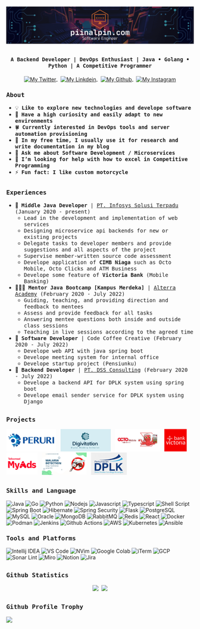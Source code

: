 [![piinalpin.com banner](./images/banner.png)](https://piinalpin.com/)
## <p align="center"><h4 align="center"><samp> A Backend Developer | DevOps Enthusiast | Java &#x2022; Golang &#x2022; Python | A Competitive Programmer </samp></h4></p>

<div align="center">
  <a href="https://twitter.com/piinalpin">
    <img align="center" alt="My Twitter" height="25px" width="100px" src="https://img.shields.io/badge/Twitter-1DA1F2?style=for-the-badge&logo=Twitter&logoColor=white" />
  </a>
  &nbsp;
  <a href="https://www.linkedin.com/in/piinalpin/">
    <img align="center" alt="My Linkdein" height="25px" width="100px" src="https://img.shields.io/badge/Linkedin-0A66C2?style=for-the-badge&logo=Linkedin&logoColor=white" />
  </a>
  &nbsp;
  <a href="https://github.com/piinalpin">
    <img align="center" alt="My Github" height="25px" width="100px" src="https://img.shields.io/badge/Github-181717?style=for-the-badge&logo=Github&logoColor=white" />
  </a>
  &nbsp;
  <a href="https://www.instagram.com/piinalpin/">
    <img align="center" alt="My Instagram" height="25px" width="100px" src="https://img.shields.io/badge/Instagram-E4405F?style=for-the-badge&logo=instagram&logoColor=white" />
  </a>
</div>

<h3><b><samp>About</samp></b></h3>

- 💡 &nbsp;<samp><b>Like to explore new technologies and develope software</b></samp>
- 🔭 &nbsp;<samp><b>Have a high curiosity and easily adapt to new environments</b></samp>
- 🍀 &nbsp;<samp><b>Currently interested in DevOps tools and server automation provisioning</b></samp>
- 📔 &nbsp;<samp><b>In my free time, I usually use it for research and write documentation in my blog</b></samp>
- 💬 &nbsp;<samp><b>Ask me about Software Development / Microservices</b></samp>
- 🤔 &nbsp;<samp><b>I’m looking for help with how to excel in Competitive Programming</b></samp>
- ⚡ &nbsp;<samp><b>Fun fact: I like custom motorcycle</b>

##
<h3><b><samp>Experiences</samp></b></h3>

- 👷 &nbsp;<samp><b>Middle Java Developer</b> | [PT. Infosys Solusi Terpadu](https://ist.id) (January 2020 - present)</samp>
  -  <samp>Lead in the development and implementation of web services</samp>
  - <samp>Designing microservice api backends for new or existing projects</samp>
  - <samp>Delegate tasks to developer members and provide suggestions and all aspects of the project</samp>
  - <samp>Supervise member-written source code assessment</samp>
  - <samp>Develope application of <b>CIMB Niaga</b> such as Octo Mobile, Octo Clicks and ATM Business</samp>
  - <samp>Develope some feature of <b>Victoria Bank</b> (Mobile Banking)</samp>
- 👨🏻‍🏫 &nbsp;<samp><b>Mentor Java Bootcamp [Kampus Merdeka]</b> | [Alterra Academy](https://academy.alterra.id) (February 2020 - July 2022)</samp>
  - <samp>Guiding, teaching, and providing direction and feedback to mentees</samp>
  - <samp>Assess and provide feedback for all tasks</samp>
  - <samp>Answering mentee questions both inside and outside class sessions</samp>
  - <samp>Teaching in live sessions according to the agreed time</samp>
- 💼 &nbsp;<samp><b>Software Developer</b> | Code Coffee Creative (February 2020 - July 2022)</samp>
  - <samp>Develope web API with java spring boot</samp>
  - <samp>Develope meeting system for internal office</samp>
  - <samp>Develope startup project (Pensiunku)</samp>
- 💼 &nbsp;<samp><b>Backend Developer</b> | [PT. DSS Consulting](https://dssconsulting.id) (February 2020 - July 2022)</samp>
  - <samp>Develope a backend API for DPLK system using spring boot</samp>
  - <samp>Develope email sender service for DPLK system using Django</samp>

##
<h3><b><samp>Projects</samp></b></h3>
<p align="left">
  <img height="60px" src="./images/peruri-logo.jpg"/>&nbsp;&nbsp;
  <img height="60px" src="./images/digivitation-logo.png"/>&nbsp;&nbsp;
  <img height="60px" src="./images/octomobile-logo.jpg"/>&nbsp;&nbsp;
  <img height="60px" src="./images/bank-victoria-logo.jpg"/>&nbsp;&nbsp;
  <img height="60px" src="./images/myads-logo.jpg"/>&nbsp;&nbsp;
  <img height="60px" src="./images/thesis-project-malaria-detection.jpg"/>&nbsp;&nbsp;
  <img height="60px" src="./images/dplk-logo.jpg"/>&nbsp;&nbsp;
</p>

##
<h3><b><samp>Skills and Language</samp></b></h3>

![Java](https://img.shields.io/badge/Java-ED8B00?style=for-the-badge&logo=Java&logoColor=white)
![Go](https://img.shields.io/badge/Go-00ADD8?style=for-the-badge&logo=go&logoColor=white)
![Python](https://img.shields.io/badge/Python-3776AB?style=for-the-badge&logo=python&logoColor=white)
![Nodejs](https://img.shields.io/badge/Node.js-43853D?style=for-the-badge&logo=node.js&logoColor=white)
![Javascript](https://img.shields.io/badge/JavaScript-F7DF1E?style=for-the-badge&logo=javascript&logoColor=black)
![Typescript](https://img.shields.io/badge/TypeScript-007ACC?style=for-the-badge&logo=typescript&logoColor=white)
![Shell Script](https://img.shields.io/badge/Shell_Script-121011?style=for-the-badge&logo=gnu-bash&logoColor=white)
![Spring Boot](https://img.shields.io/badge/SpringBoot-6DB33F?style=for-the-badge&logo=spring&logoColor=white)
![Hibernate](https://img.shields.io/badge/Hibernate-59666C?style=for-the-badge&logo=Hibernate&logoColor=white)
![Spring Security](https://img.shields.io/badge/Spring_Security-6DB33F?style=for-the-badge&logo=Spring-Security&logoColor=white)
![Flask](https://img.shields.io/badge/Flask-000000?style=for-the-badge&logo=flask&logoColor=white)
![PostgreSQL](https://img.shields.io/badge/PostgreSQL-316192?style=for-the-badge&logo=postgresql&logoColor=white)
![MySQL](https://img.shields.io/badge/MySQL-00000F?style=for-the-badge&logo=mysql&logoColor=white)
![Oracle](https://img.shields.io/badge/Oracle-F80000?style=for-the-badge&logo=oracle&logoColor=black)
![MongoDB](https://img.shields.io/badge/MongoDB-4EA94B?style=for-the-badge&logo=mongodb&logoColor=white)
![RabbitMQ](https://img.shields.io/badge/rabbitmq-%23FF6600.svg?&style=for-the-badge&logo=rabbitmq&logoColor=white)
![Redis](https://img.shields.io/badge/redis-%23DD0031.svg?&style=for-the-badge&logo=redis&logoColor=white)
![React](https://img.shields.io/badge/React-20232A?style=for-the-badge&logo=react&logoColor=61DAFB)
![Docker](https://img.shields.io/badge/Docker-2496ED?style=for-the-badge&logo=docker&logoColor=white)
![Podman](https://img.shields.io/badge/Podman-892CA0?style=for-the-badge&logo=podman&logoColor=white)
![Jenkins](https://img.shields.io/badge/Jenkins-D24939?style=for-the-badge&logo=Jenkins&logoColor=white)
![Github Actions](https://img.shields.io/badge/GitHub_Actions-2088FF?style=for-the-badge&logo=github-actions&logoColor=white)
![AWS](https://img.shields.io/badge/Amazon_AWS-232F3E?style=for-the-badge&logo=amazon-aws&logoColor=white)
![Kubernetes](https://img.shields.io/badge/Kubernetes-326CE5?style=for-the-badge&logo=kubernetes&logoColor=white)
![Ansible](https://img.shields.io/badge/Ansible-EE0000?style=for-the-badge&logo=ansible&logoColor=white)

<h3><b><samp>Tools and Platforms</samp></b></h3>

![Intellij IDEA](https://img.shields.io/badge/IntelliJ_IDEA-000000.svg?style=for-the-badge&logo=intellij-idea&logoColor=white)
![VS Code](https://img.shields.io/badge/Visual_Studio_Code-0078D4?style=for-the-badge&logo=visual%20studio%20code&logoColor=white)
![NVim](https://img.shields.io/badge/NeoVim-%2357A143.svg?&style=for-the-badge&logo=neovim&logoColor=white)
![Google Colab](https://img.shields.io/badge/Colab-F9AB00?style=for-the-badge&logo=googlecolab&color=525252)
![iTerm](https://img.shields.io/badge/iTerm2-000000?style=for-the-badge&logo=iterm2&logoColor=white)
![GCP](https://img.shields.io/badge/Google_Cloud-4285F4?style=for-the-badge&logo=google-cloud&logoColor=white)
![Sonar Lint](https://img.shields.io/badge/SonarLint-CB2029?style=for-the-badge&logo=sonarlint&logoColor=white)
![Miro](https://img.shields.io/badge/Miro-050038?style=for-the-badge&logo=Miro&logoColor=white)
![Notion](https://img.shields.io/badge/Notion-000000?style=for-the-badge&logo=notion&logoColor=white)
![Jira](https://img.shields.io/badge/Jira-0052CC?style=for-the-badge&logo=Jira&logoColor=white)

##
<h3><b><samp>Github Statistics</samp></b></h3>
<p align="center">
  <img  width="400" src="https://github-readme-stats-8n3301tqy-piinalpin.vercel.app/api?username=piinalpin&theme=onedark&hide_border=false&include_all_commits=false&count_private=false"/>&nbsp;
      <img  width="400" src="https://github-readme-streak-stats.herokuapp.com/?user=piinalpin&theme=&theme=onedark&hide_border=false" />
</p>

##
<h3><b><samp>Github Profile Trophy</samp></b></h3>
<img src="https://github-profile-trophy.vercel.app/?username=piinalpin&column=8&theme=onedark&no-frame=true&no-bg=true"/>
